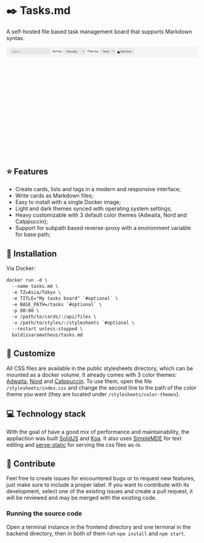 # ✒️ Tasks.md
A self-hosted file based task management board that supports Markdown syntax.

![Demonstration](./public/example.gif)

## ⭐ Features
- Create cards, lists and tags in a modern and responsive interface;
- Write cards as Markdown files;
- Easy to install with a single Docker image;
- Light and dark themes synced with operating system settings;
- Heavy customizable with 3 default color themes (Adwaita, Nord and Catppuccin);
- Support for subpath based reverse-proxy with a environment variable for base path;

## 🐋 Installation
Via Docker:
```
docker run -d \
  --name tasks.md \
  -e TZ=Asia/Tokyo \
  -e TITLE="My tasks board" `#optional` \
  -e BASE_PATH=/tasks `#optional` \
  -p 80:80 \
  -v /path/to/cards/:/api/files \
  -v /path/to/styles/:/stylesheets `#optional \
  --restart unless-stopped \
  baldissaramatheus/tasks.md
```
## 🎨 Customize
All CSS files are available in the public stylesheets directory, which can be mounted as a docker volume. It already comes with 3 color themes: [Adwaita](https://gnome.pages.gitlab.gnome.org/libadwaita/doc/main/named-colors.html), [Nord](https://www.nordtheme.com/) and [Catppuccin](https://github.com/catppuccin/catppuccin). To use them, open the file `/stylesheets/index.css` and change the second line to the path of the color theme you want (they are located under `/stylesheets/color-themes`).

## 💻 Technology stack
With the goal of have a good mix of performance and maintainability, the appliaction was built [SolidJS](https://github.com/solidjs/solid) and [Koa](https://github.com/koajs/koa). It also uses [SimpleMDE](https://github.com/sparksuite/simplemde-markdown-editor) for text editing and [serve-static](https://github.com/expressjs/serve-static) for serving the css files as-is.

## 🔨 Contribute
Feel free to create issues for encountered bugs or to request new features, just make sure to include a proper label. If you want to contribute with its development, select one of the existing issues and create a pull request, it will be reviewed and may be merged with the existing code. 

### Running the source code
Open a terminal instance in the frontend directory and one terminal in the backend directory, then in both of them run `npm install` and `npm start`.
